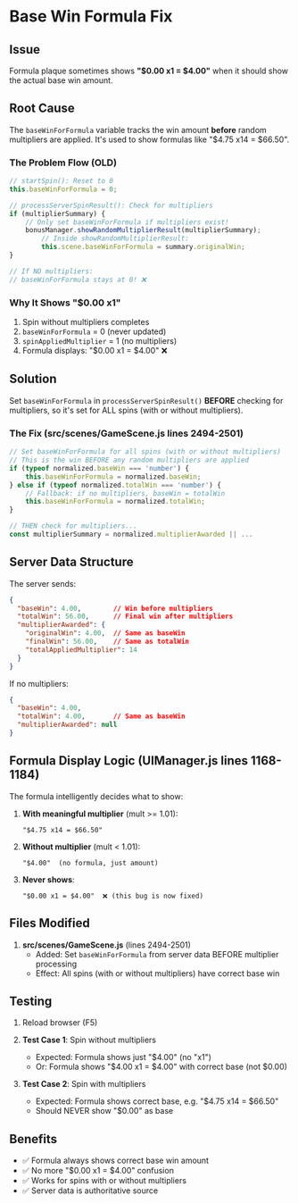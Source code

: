 # Base Win Formula Fix

## Issue
Formula plaque sometimes shows **"$0.00 x1 = $4.00"** when it should show the actual base win amount.

## Root Cause
The `baseWinForFormula` variable tracks the win amount **before** random multipliers are applied. It's used to show formulas like "$4.75 x14 = $66.50".

### The Problem Flow (OLD)
```javascript
// startSpin(): Reset to 0
this.baseWinForFormula = 0;

// processServerSpinResult(): Check for multipliers
if (multiplierSummary) {
    // Only set baseWinForFormula if multipliers exist!
    bonusManager.showRandomMultiplierResult(multiplierSummary);
        // Inside showRandomMultiplierResult:
        this.scene.baseWinForFormula = summary.originalWin;
}

// If NO multipliers:
// baseWinForFormula stays at 0! ❌
```

### Why It Shows "$0.00 x1"
1. Spin without multipliers completes
2. `baseWinForFormula` = 0 (never updated)
3. `spinAppliedMultiplier` = 1 (no multipliers)
4. Formula displays: "$0.00 x1 = $4.00" ❌

## Solution
Set `baseWinForFormula` in `processServerSpinResult()` **BEFORE** checking for multipliers, so it's set for ALL spins (with or without multipliers).

### The Fix (src/scenes/GameScene.js lines 2494-2501)
```javascript
// Set baseWinForFormula for all spins (with or without multipliers)
// This is the win BEFORE any random multipliers are applied
if (typeof normalized.baseWin === 'number') {
    this.baseWinForFormula = normalized.baseWin;
} else if (typeof normalized.totalWin === 'number') {
    // Fallback: if no multipliers, baseWin = totalWin
    this.baseWinForFormula = normalized.totalWin;
}

// THEN check for multipliers...
const multiplierSummary = normalized.multiplierAwarded || ...
```

## Server Data Structure
The server sends:
```json
{
  "baseWin": 4.00,        // Win before multipliers
  "totalWin": 56.00,      // Final win after multipliers
  "multiplierAwarded": {
    "originalWin": 4.00,  // Same as baseWin
    "finalWin": 56.00,    // Same as totalWin
    "totalAppliedMultiplier": 14
  }
}
```

If no multipliers:
```json
{
  "baseWin": 4.00,
  "totalWin": 4.00,       // Same as baseWin
  "multiplierAwarded": null
}
```

## Formula Display Logic (UIManager.js lines 1168-1184)
The formula intelligently decides what to show:

1. **With meaningful multiplier** (mult >= 1.01):
   ```
   "$4.75 x14 = $66.50"
   ```

2. **Without multiplier** (mult < 1.01):
   ```
   "$4.00"  (no formula, just amount)
   ```

3. **Never shows**:
   ```
   "$0.00 x1 = $4.00"  ❌ (this bug is now fixed)
   ```

## Files Modified
1. **src/scenes/GameScene.js** (lines 2494-2501)
   - Added: Set `baseWinForFormula` from server data BEFORE multiplier processing
   - Effect: All spins (with or without multipliers) have correct base win

## Testing
1. Reload browser (F5)
2. **Test Case 1**: Spin without multipliers
   - Expected: Formula shows just "$4.00" (no "x1")
   - Or: Formula shows "$4.00 x1 = $4.00" with correct base (not $0.00)

3. **Test Case 2**: Spin with multipliers
   - Expected: Formula shows correct base, e.g. "$4.75 x14 = $66.50"
   - Should NEVER show "$0.00" as base

## Benefits
- ✅ Formula always shows correct base win amount
- ✅ No more "$0.00 x1 = $4.00" confusion
- ✅ Works for spins with or without multipliers
- ✅ Server data is authoritative source


